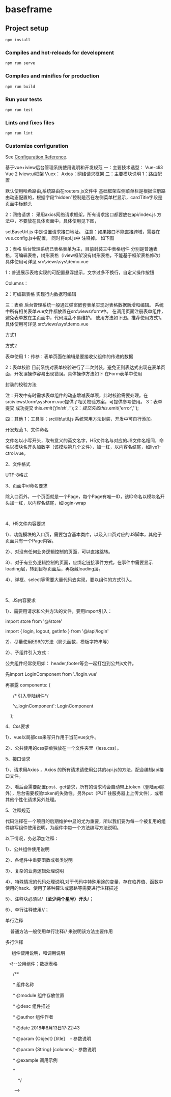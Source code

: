 # baseframe

## Project setup
```
npm install
```

### Compiles and hot-reloads for development
```
npm run serve
```

### Compiles and minifies for production
```
npm run build
```

### Run your tests
```
npm run test
```

### Lints and fixes files
```
npm run lint
```

### Customize configuration
See [Configuration Reference](https://cli.vuejs.org/config/).


基于vue+iview后台管理系统使用说明和开发规范
一：主要技术选型：
  Vue-cli3
  Vue 2
  Iview:ui框架
  Vuex：
Axios：网络请求框架
二：主要模块说明
  1：路由配置
     
默认使用哈希路由,系统路由在routers.js文件中
基础框架左侧菜单栏是根据注册路由动态配置的，根据字段“hidden”控制是否在左侧菜单栏显示，cardTitle字段是页面中标题头
 

2：网络请求：
  采用axios网络请求框架，所有请求接口都要放在api/index.js 方法中，不要放在具体页面中，具体使用见下图，



setBaseUrl.js 中是设置请求接口地址。
注意：如果接口不能直接跨域，需要在vue.config.js中配置，
同时将api.js中
注释掉。
如下图


3：表格
后台管理系统已表格表单为主，目前封装三中表格组件 分别是普通表格，可编辑表格，树形表格（iview框架没有树形表格，不能基于框架表格修改）
具体使用可详见 src\views\sys\demo.vue

1：普通展示表格实现的可配置悬浮提示，文字过多不换行，自定义操作按钮
  


Columns：

2：可编辑表格
   实现行内数据可编辑




三：表单
后台管理系统一般通过弹窗嵌套表单实现对表格数据新增和编辑。
系统中所有相关表单vue文件都放置在src\views\form中。
在调用页面注册表单组件，避免表单放在主页面中，代码混乱不易维护。
使用方法如下图。推荐使用方式1。
具体使用可详见 src\views\sys\demo.vue






方式1


方式2


表单使用
1：传参：表单页面在编辑是要接收父组件的传递的数据


2：表单校验
   目前系统对表单校验进行了二次封装，避免正则表达式出现在表单页面，开发误操作容易出现错误。具体操作方法如下
在Form表单中使用

封装的校验方法


注：开发中有时需求表单组件的动态增减表单项，此时校验需要处理。在src\views\form\sysForm.vue提供了相关校验方案，可提供参考使用。
3：表单提交
成功提交
   this.$emit('finish','');
2：提交失败
this.$emit('error','');



四：其他
1：工具类：src\lib\util.js
  系统常用方法封装，开发中可自行添加。

开发规范
1、文件命名

文件名以小写开头，取有意义的英文名字，H5文件名与对应的JS文件名相同，命名以模块名开头加数字（该模块第几个文件），加一杠，以内容名结尾，如live1-ctrol.vue。

2、文件格式

UTF-8格式

3、页面中id命名要求

除入口页外，一个页面就是一个Page，每个Page有唯一ID，该ID命名以模块名开头加一杠，以内容名结尾，如login-wrap

 

4、H5文件内容要求

1）、功能模块的入口页，需要包含基本类库，以及入口页对应的JS脚本，其他子页面只有一个Page内容。

2）、对没有任何业务逻辑控制的页面，可以直接跳转。

3）、对于有业务逻辑控制的页面，应绑定链接事件方式，在事件中需要显示loading层，转到目标页面后，再隐藏loading层。

4）、弹框、select等需要大量代码去实现，要以组件的方式引入。

 

5、JS内容要求

1）、需要用请求和公共方法的文件，要用import引入：

import store from '@/store'

import { login, logout, getInfo } from '@/api/login'

2)、尽量使用ES6的方法（箭头函数，模板字符串等）

2）、子组件引入方式：

公共组件经常使用如： header,footer等会一起打包到公共js文件。

先import LoginComponent from './login.vue'

再暴露 components: {

      /* 引入登陆组件*/

      'v_loginComponent': LoginComponent

    };

4、Css要求

1）、vue以局部css来写<style lang="less" scoped></style>只作用于当前vue文件。

2）、公共使用的css要单独放在一个文件夹里（less.css）。

5、接口请求

1）、请求用Axios ，Axios 的所有请求请使用公共的api.js的方法，配合编辑api接口文件。

2）、看后台需要配置post、get请求，所有的请求均会自动带上token（登陆api除外），后台需要校验token的失效性。另外put（PUT 往服务器上上传文件），或者其他个性化请求另外处理。

5、注释规范

代码注释在一个项目的后期维护中显的尤为重要，所以我们要为每一个被复用的组件编写组件使用说明，为组件中每一个方法编写方法说明。

以下情况，务必添加注释：

1）、公共组件使用说明

2）、各组件中重要函数或者类说明

3）、复杂的业务逻辑处理说明

4）、特殊情况的代码处理说明,对于代码中特殊用途的变量、存在临界值、函数中使用的hack、使用了某种算法或思路等需要进行注释描述

5）、注释块必须以/**（至少两个星号）开头**/；

6）、单行注释使用//；

单行注释

    普通方法一般使用单行注释// 来说明该方法主要作用

多行注释

     组件使用说明，和调用说明

   <!--公用组件：数据表格

      /**

      * 组件名称

      * @module 组件存放位置

      * @desc 组件描述

      * @author 组件作者

      * @date 2018年8月13日17:22:43

      * @param {Object} [title]    - 参数说明

      * @param {String} [columns] - 参数说明

      * @example 调用示例

      *  <hbTable :title="title" :columns="columns" :tableData="tableData"></hbTable>

          */

       -->

